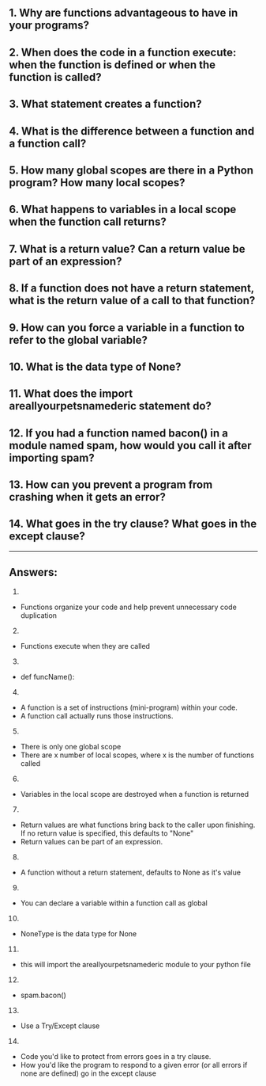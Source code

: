 ## 1. Why are functions advantageous to have in your programs?

## 2. When does the code in a function execute: when the function is defined or when the function is called?

## 3. What statement creates a function?

## 4. What is the difference between a function and a function call?

## 5. How many global scopes are there in a Python program? How many local scopes?

## 6. What happens to variables in a local scope when the function call returns?

## 7. What is a return value? Can a return value be part of an expression?

## 8. If a function does not have a return statement, what is the return value of a call to that function?

## 9. How can you force a variable in a function to refer to the global variable?

## 10. What is the data type of None?

## 11. What does the import areallyourpetsnamederic statement do?

## 12. If you had a function named bacon() in a module named spam, how would you call it after importing spam?

## 13. How can you prevent a program from crashing when it gets an error?

## 14. What goes in the try clause? What goes in the except clause?

---

## Answers:

1.

- Functions organize your code and help prevent unnecessary code duplication

2.

- Functions execute when they are called

3.

- def funcName():

4.

- A function is a set of instructions (mini-program) within your code.
- A function call actually runs those instructions.

5.

- There is only one global scope
- There are x number of local scopes, where x is the number of functions called

6.

- Variables in the local scope are destroyed when a function is returned

7.

- Return values are what functions bring back to the caller upon finishing. If no return value is specified, this defaults to "None"
- Return values can be part of an expression.

8.

- A function without a return statement, defaults to None as it's value

9.

- You can declare a variable within a function call as global

10.

- NoneType is the data type for None

11.

- this will import the areallyourpetsnamederic module to your python file

12.

- spam.bacon()

13.

- Use a Try/Except clause

14.

- Code you'd like to protect from errors goes in a try clause.
- How you'd like the program to respond to a given error (or all errors if none are defined) go in the except clause

